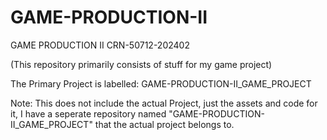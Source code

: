# GAME-PRODUCTION-II
GAME PRODUCTION II CRN-50712-202402

(This repository primarily consists of stuff for my game project)

The Primary Project is labelled:
GAME-PRODUCTION-II_GAME_PROJECT

Note: This does not include the actual Project, just the assets and code for it, I have a seperate repository named "GAME-PRODUCTION-II_GAME_PROJECT" that the actual project belongs to.





